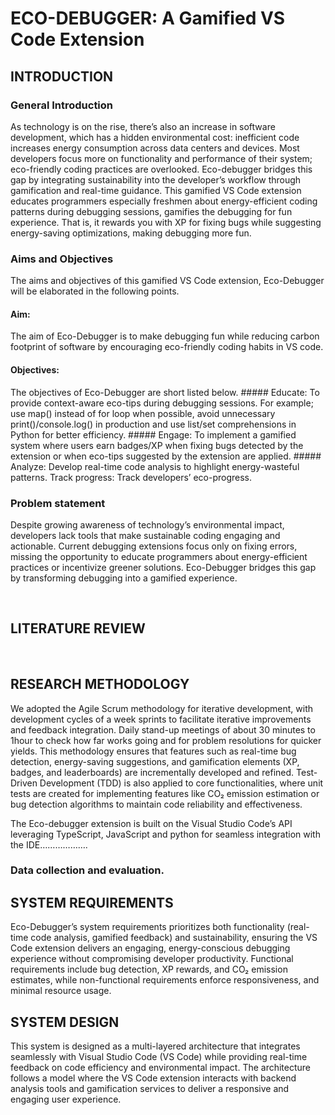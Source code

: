 # ECO-DEBUGGER: A Gamified VS Code Extension




## INTRODUCTION

### General Introduction
As technology is on the rise, there’s also an increase in software development, which has a hidden environmental cost: inefficient code increases energy consumption across data centers and devices. Most developers focus more on functionality and performance of their system; eco-friendly coding practices are overlooked. Eco-debugger bridges this gap by integrating sustainability into the developer’s workflow through gamification and real-time guidance. This gamified VS Code extension educates programmers especially freshmen about energy-efficient coding patterns during debugging sessions, gamifies the debugging for fun experience. That is, it rewards you with XP for fixing bugs while suggesting energy-saving optimizations, making debugging more fun.

### Aims and Objectives
The aims and objectives of this gamified VS Code extension, Eco-Debugger will be elaborated in the following points.
#### Aim:
The aim of Eco-Debugger is to make debugging fun while reducing carbon footprint of software by encouraging eco-friendly coding habits in VS code.
#### Objectives:
The objectives of Eco-Debugger are short listed below.
 	##### Educate: To provide context-aware eco-tips during debugging sessions. For example; use map() instead of for loop when possible, avoid unnecessary print()/console.log() in production and use list/set comprehensions in Python for better efficiency.
 	##### Engage: To implement a gamified system where users earn badges/XP when fixing bugs detected by the extension or when eco-tips suggested by the extension are applied.
 	##### Analyze:  Develop real-time code analysis to highlight energy-wasteful patterns.
 	Track progress: Track developers’ eco-progress.

### Problem statement
Despite growing awareness of technology’s environmental impact, developers lack tools that make sustainable coding engaging and actionable. Current debugging extensions focus only on fixing errors, missing the opportunity to educate programmers about energy-efficient practices or incentivize greener solutions. Eco-Debugger bridges this gap by transforming debugging into a gamified experience.

 
## LITERATURE REVIEW

 
## RESEARCH METHODOLOGY

We adopted the Agile Scrum methodology for iterative development, with development cycles of a week sprints to facilitate iterative improvements and feedback integration. Daily stand-up meetings of about 30 minutes to 1hour to check how far works going and for problem resolutions for quicker yields. This methodology ensures that features such as real-time bug detection, energy-saving suggestions, and gamification elements (XP, badges, and leaderboards) are incrementally developed and refined. Test-Driven Development (TDD) is also applied to core functionalities, where unit tests are created for implementing features like CO₂ emission estimation or bug detection algorithms to maintain code reliability and effectiveness.

The Eco-debugger extension is built on the Visual Studio Code’s API leveraging TypeScript, JavaScript and python for seamless integration with the IDE……………….

### Data collection and evaluation.


## SYSTEM REQUIREMENTS

Eco-Debugger’s system requirements prioritizes both functionality (real-time code analysis, gamified feedback) and sustainability, ensuring the VS Code extension delivers an engaging, energy-conscious debugging experience without compromising developer productivity. Functional requirements include bug detection, XP rewards, and CO₂ emission estimates, while non-functional requirements enforce responsiveness, and minimal resource usage.


## SYSTEM DESIGN

This system is designed as a multi-layered architecture that integrates seamlessly with Visual Studio Code (VS Code) while providing real-time feedback on code efficiency and environmental impact. The architecture follows a model where the VS Code extension interacts with backend analysis tools and gamification services to deliver a responsive and engaging user experience. 

